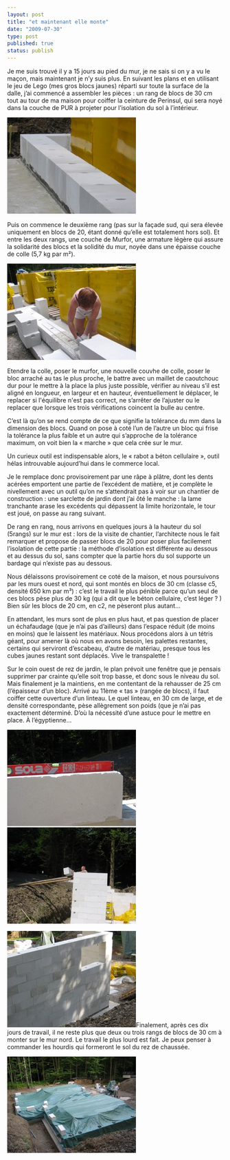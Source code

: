 ```yaml
---
layout: post
title: "et maintenant elle monte"
date: "2009-07-30"
type: post
published: true
status: publish
---
```


Je me suis trouvé il y a 15 jours au pied du mur, je ne sais si on y a vu le maçon, mais maintenant je n’y suis plus. En suivant les plans et en utilisant le jeu de Lego (mes gros blocs jaunes) réparti sur toute la surface de la dalle, j’ai commencé a assembler les pièces : un rang de blocs de 30 cm tout au tour de ma maison pour coiffer la ceinture de Perinsul, qui sera noyé dans la couche de PUR à projeter pour l’isolation du sol à l’intérieur.

![img_0419](/images/2009/07/img_0419-300x224.jpg "img_0419")

Puis on commence le deuxième rang (pas sur la façade sud, qui sera élevée uniquement en blocs de 20, étant donné qu’elle est totalement hors sol). Et entre les deux rangs, une couche de Murfor, une armature légère qui assure la solidarité des blocs et la solidité du mur, noyée dans une épaisse couche de colle (5,7 kg par m²).

![img_0426](/images/2009/07/img_0426-300x224.jpg "img_0426")

Etendre la colle, poser le murfor, une nouvelle couvhe de colle, poser le bloc arraché au tas le plus proche, le battre avec un maillet de caoutchouc dur pour le mettre à la place la plus juste possible, vérifier au niveau s’il est aligné en longueur, en largeur et en hauteur, éventuellement le déplacer, le replacer si l'équilibre n'est pas correct, ne s’arrêter de l’ajuster ou le replacer que lorsque les trois vérifications coincent la bulle au centre.

C’est là qu’on se rend compte de ce que signifie la tolérance du mm dans la dimension des blocs. Quand on pose à coté l’un de l’autre un bloc qui frise la tolérance la plus faible et un autre qui s’approche de la tolérance maximum, on voit bien la « marche » que cela crée sur le mur.

Un curieux outil est indispensable alors, le « rabot a béton cellulaire », outil hélas introuvable aujourd’hui dans le commerce local.

Je le remplace donc provisoirement par une râpe à plâtre, dont les dents acérées emportent une partie de l’excédent de matière, et je complète le nivellement avec un outil qu’on ne s’attendrait pas à voir sur un chantier de construction : une sarclette de jardin dont j’ai ôté le manche : la lame tranchante arase les excédents qui dépassent la limite horizontale, le tour est joué, on passe au rang suivant.

De rang en rang, nous arrivons en quelques jours à la hauteur du sol (5rangs) sur le mur est : lors de la visite de chantier, l’architecte nous le fait remarquer et propose de passer blocs de 20 pour poser plus facilement l’isolation de cette partie : la méthode d’isolation est différente au dessous et au dessus du sol, sans compter que la partie hors du sol supporte un bardage qui n’existe pas au dessous.

Nous délaissons provisoirement ce coté de la maison, et nous poursuivons par les murs ouest et nord, qui sont montés en blocs de 30 cm (classe c5, densité 650 km par m³) : c’est le travail le plus pénible parce qu’un seul de ces blocs pèse plus de 30 kg (qui a dit que le béton cellulaire, c’est léger ? ) Bien sûr les blocs de 20 cm, en c2, ne pèseront plus autant…

En attendant, les murs sont de plus en plus haut, et pas question de placer un échafaudage (que je n’ai pas d’ailleurs) dans l’espace réduit (de moins en moins) que le laissent les matériaux. Nous procédons alors à un tétris géant, pour amener là où nous en avons besoin, les palettes restantes, certains qui serviront d’escabeau, d’autre de matériau, presque tous les cubes jaunes restant sont déplacés. Vive le transpalette !

Sur le coin ouest de rez de jardin, le plan prévoit une fenêtre que je pensais supprimer par crainte qu’elle soit trop basse, et donc sous le niveau du sol. Mais finalement je la maintiens, en me contentant de la rehausser de 25 cm (l’épaisseur d’un bloc). Arrivé au 11ème « tas » (rangée de blocs), il faut coiffer cette ouverture d’un linteau. Le quel linteau, en 30 cm de large, et de densité correspondante, pèse allègrement son poids (que je n’ai pas exactement déterminé. D’où la nécessité d’une astuce pour le mettre en place. À l’égyptienne…

![img_0491](/images/2009/07/img_0491-300x224.jpg "img_0491")![img_0481](/images/2009/07/img_0481-300x224.jpg "img_0481")

![img_0496](/images/2009/07/img_0496-300x224.jpg "img_0496")Finalement, après ces dix jours de travail, il ne reste plus que deux ou trois rangs de blocs de 30 cm à monter sur le mur nord. Le travail le plus lourd est fait. Je peux penser à commander les hourdis qui formeront le sol du rez de chaussée.

![img_0438](/images/2009/07/img_0438-300x224.jpg "img_0438")

